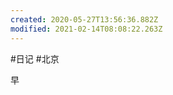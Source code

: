 ```yaml
---
created: 2020-05-27T13:56:36.882Z
modified: 2021-02-14T08:08:22.263Z
---
```

#日记 #北京

<!-- @timer "date":"Fri Feb 28 2020 09:35:42 GMT+0800 (CST)" -->

早
